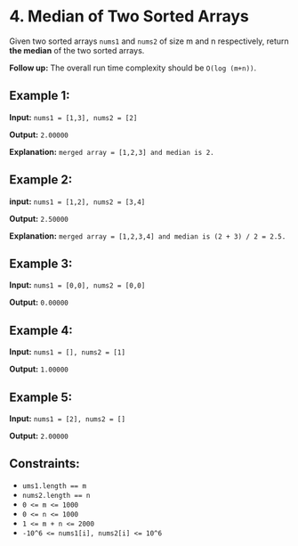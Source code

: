 # 4. Median of Two Sorted Arrays

Given two sorted arrays `nums1` and `nums2` of size m and n respectively, return **the median** of the two sorted arrays.

**Follow up:** The overall run time complexity should be `O(log (m+n))`.

## **Example 1:**

**Input:** `nums1 = [1,3], nums2 = [2]`

**Output:** `2.00000`

**Explanation:** `merged array = [1,2,3] and median is 2.`

## **Example 2:**

**input:** `nums1 = [1,2], nums2 = [3,4]`

**Output:** `2.50000`

**Explanation:** `merged array = [1,2,3,4] and median is (2 + 3) / 2 = 2.5.`

## **Example 3:**

**Input:** `nums1 = [0,0], nums2 = [0,0]`

**Output:** `0.00000`

## **Example 4:**

**Input:** `nums1 = [], nums2 = [1]`

**Output:** `1.00000`

## **Example 5:**

**Input:** `nums1 = [2], nums2 = []`

**Output:** `2.00000`

## **Constraints:**

* `ums1.length == m`
* `nums2.length == n`
* `0 <= m <= 1000`
* `0 <= n <= 1000`
* `1 <= m + n <= 2000`
* `-10^6 <= nums1[i], nums2[i] <= 10^6`



